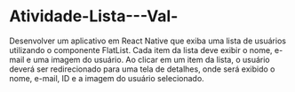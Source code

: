 # Atividade-Lista---Val-
Desenvolver um aplicativo em React Native que exiba uma lista de usuários utilizando o componente FlatList. Cada item da lista deve exibir o nome, e-mail e uma imagem do usuário. Ao clicar em um item da lista, o usuário deverá ser redirecionado para uma tela de detalhes, onde será exibido o nome, e-mail, ID e a imagem do usuário selecionado.
